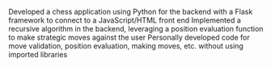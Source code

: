 Developed a chess application using Python for the backend with a Flask framework to connect to a JavaScript/HTML front end
Implemented a recursive algorithm in the backend, leveraging a position evaluation function to make strategic moves against the user
Personally developed code for move validation, position evaluation, making moves, etc. without using imported libraries
